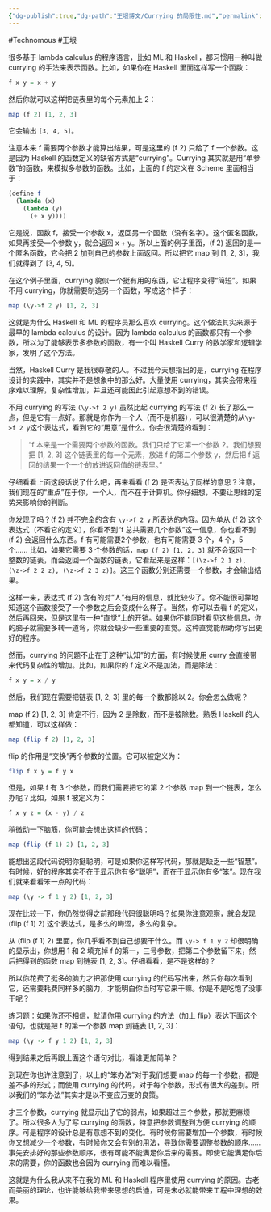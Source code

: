 ```yaml
---
{"dg-publish":true,"dg-path":"王垠博文/Currying 的局限性.md","permalink":"/王垠博文/Currying 的局限性/","created":"2023-08-29T16:10:22.000+08:00","updated":"2023-12-12T14:38:26.000+08:00"}
---
```


#Technomous #王垠 

很多基于 lambda calculus 的程序语言，比如 ML 和 Haskell，都习惯用一种叫做 currying 的手法来表示函数。比如，如果你在 Haskell 里面这样写一个函数：

``` haskell
f x y = x + y
```

然后你就可以这样把链表里的每个元素加上 2：

``` haskell
map (f 2) [1, 2, 3]
```

它会输出 `[3, 4, 5]`。

注意本来 f 需要两个参数才能算出结果，可是这里的 (f 2) 只给了 f 一个参数。这是因为 Haskell 的函数定义的缺省方式是“currying”。Currying 其实就是用“单参数”的函数，来模拟多参数的函数。比如，上面的 f 的定义在 Scheme 里面相当于：

``` scheme
(define f
  (lambda (x)
    (lambda (y)
      (+ x y))))
```

它是说，函数 f，接受一个参数 x，返回另一个函数（没有名字）。这个匿名函数，如果再接受一个参数 y，就会返回 x + y。所以上面的例子里面，(f 2) 返回的是一个匿名函数，它会把 2 加到自己的参数上面返回。所以把它 map 到 [1, 2, 3]，我们就得到了 [3, 4, 5]。

在这个例子里面，currying 貌似一个挺有用的东西，它让程序变得“简短”。如果不用 currying，你就需要制造另一个函数，写成这个样子：

``` haskell
map (\y->f 2 y) [1, 2, 3]
```

这就是为什么 Haskell 和 ML 的程序员那么喜欢 currying。这个做法其实来源于最早的 lambda calculus 的设计。因为 lambda calculus 的函数都只有一个参数，所以为了能够表示多参数的函数，有一个叫 Haskell Curry 的数学家和逻辑学家，发明了这个方法。

当然，Haskell Curry 是我很尊敬的人。不过我今天想指出的是，currying 在程序设计的实践中，其实并不是想象中的那么好。大量使用 currying，其实会带来程序难以理解，复杂性增加，并且还可能因此引起意想不到的错误。

不用 currying 的写法 `(\y->f 2 y)` 虽然比起 currying 的写法 (f 2) 长了那么一点，但是它有一点好。那就是你作为一个人（而不是机器），可以很清楚的从`\y->f 2 y`这个表达式，看到它的“用意”是什么。你会很清楚的看到：

> “f 本来是一个需要两个参数的函数。我们只给了它第一个参数 2。我们想要把 [1, 2, 3] 这个链表里的每一个元素，放进 f 的第二个参数 y，然后把 f 返回的结果一个一个的放进返回值的链表里。”

仔细看看上面这段话说了什么吧，再来看看 (f 2) 是否表达了同样的意思？注意，我们现在的“重点”在于你，一个人，而不在于计算机。你仔细想，不要让思维的定势来影响你的判断。

你发现了吗？(f 2) 并不完全的含有 `\y->f 2 y` 所表达的内容。因为单从 (f 2) 这个表达式（不看它的定义），你看不到“f 总共需要几个参数”这一信息，你也看不到 (f 2) 会返回什么东西。f 有可能需要2个参数，也有可能需要 3 个，4 个，5 个…… 比如，如果它需要 3 个参数的话，`map (f 2) [1, 2, 3]` 就不会返回一个整数的链表，而会返回一个函数的链表，它看起来是这样：`[(\z->f 2 1 z), (\z->f 2 2 z), (\z->f 2 3 z)]`。这三个函数分别还需要一个参数，才会输出结果。

这样一来，表达式 (f 2) 含有的对“人”有用的信息，就比较少了。你不能很可靠地知道这个函数接受了一个参数之后会变成什么样子。当然，你可以去看 f 的定义，然后再回来，但是这里有一种“直觉”上的开销。如果你不能同时看见这些信息，你的脑子就需要多转一道弯，你就会缺少一些重要的直觉。这种直觉能帮助你写出更好的程序。

然而，currying 的问题不止在于这种“认知”的方面，有时候使用 curry 会直接带来代码复杂性的增加。比如，如果你的 f 定义不是加法，而是除法：

``` haskell
f x y = x / y
```

然后，我们现在需要把链表 [1, 2, 3] 里的每一个数都除以 2。你会怎么做呢？

map (f 2) [1, 2, 3] 肯定不行，因为 2 是除数，而不是被除数。熟悉 Haskell 的人都知道，可以这样做：

``` Haskell
map (flip f 2) [1, 2, 3]
```
flip 的作用是“交换”两个参数的位置。它可以被定义为：

``` Haskell
flip f x y = f y x
```

但是，如果 f 有 3 个参数，而我们需要把它的第 2 个参数 map 到一个链表，怎么办呢？比如，如果 f 被定义为：

``` Haskell
f x y z = (x - y) / z
```

稍微动一下脑筋，你可能会想出这样的代码：

``` Haskell
map (flip (f 1) 2) [1, 2, 3]
```

能想出这段代码说明你挺聪明，可是如果你这样写代码，那就是缺乏一些“智慧”。有时候，好的程序其实不在于显示你有多“聪明”，而在于显示你有多“笨”。现在我们就来看看笨一点的代码：

``` Haskell
map (\y -> f 1 y 2) [1, 2, 3]
```

现在比较一下，你仍然觉得之前那段代码很聪明吗？如果你注意观察，就会发现 (flip (f 1) 2) 这个表达式，是多么的晦涩，多么的复杂。

从 (flip (f 1) 2) 里面，你几乎看不到自己想要干什么。而 `\y-> f 1 y 2` 却很明确的显示出，你想用 1 和 2 填充掉 f 的第一，三号参数，把第二个参数留下来，然后把得到的函数 map 到链表 [1, 2, 3]。仔细看看，是不是这样的？

所以你花费了挺多的脑力才把那使用 currying 的代码写出来，然后你每次看到它，还需要耗费同样多的脑力，才能明白你当时写它来干嘛。你是不是吃饱了没事干呢？

练习题：如果你还不相信，就请你用 currying 的方法（加上 flip）表达下面这个语句，也就是把 f 的第一个参数 map 到链表 [1, 2, 3]：

``` Haskell
map (\y -> f y 1 2) [1, 2, 3]
```

得到结果之后再跟上面这个语句对比，看谁更加简单？

到现在你也许注意到了，以上的“笨办法”对于我们想要 map 的每一个参数，都是差不多的形式；而使用 currying 的代码，对于每个参数，形式有很大的差别。所以我们的“笨办法”其实才是以不变应万变的良策。

才三个参数，currying 就显示出了它的弱点，如果超过三个参数，那就更麻烦了。所以很多人为了写 currying 的函数，特意把参数调整到方便 currying 的顺序。可是程序的设计总是有意想不到的变化。有时候你需要增加一个参数，有时候你又想减少一个参数，有时候你又会有别的用法，导致你需要调整参数的顺序…… 事先安排好的那些参数顺序，很有可能不能满足你后来的需要。即使它能满足你后来的需要，你的函数也会因为 currying 而难以看懂。

这就是为什么我从来不在我的 ML 和 Haskell 程序里使用 currying 的原因。古老而美丽的理论，也许能够给我带来思想的启迪，可是未必就能带来工程中理想的效果。


